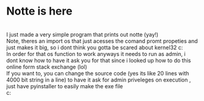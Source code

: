 # Notte is here
<br>
I just made a very simple program that prints out notte (yay!) <br>
Note, theres an import os that just acesses the comand promt propeties and just makes it big, so i dont think you gotta be scared about kernel32 c: <br>
In order for that os function to work anyways it needs to run as admin, i dont know how to have it ask you for that since i looked up how to do this online form stack exchange (lol) <br>
If you want to, you can change the source code (yes its like 20 lines with 4000 bit string in a line) to have it ask for admin priveleges on execution , just have pyinstaller to easily make the exe file <br>
c:
